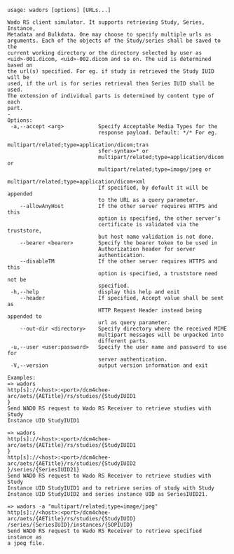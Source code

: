    usage: wadors [options] [URLs...]
    
    Wado RS client simulator. It supports retrieving Study, Series, Instance,
    Metadata and Bulkdata. One may choose to specify multiple urls as
    arguments. Each of the objects of the Study/series shall be saved to the
    current working directory or the directory selected by user as
    <uid>-001.dicom, <uid>-002.dicom and so on. The uid is determined based on
    the url(s) specified. For eg. if study is retrieved the Study IUID will be
    used, if the url is for series retrieval then Series IUID shall be used.
    The extension of individual parts is determined by content type of each
    part.
    -
    Options:
     -a,--accept <arg>           Specify Acceptable Media Types for the
                                 response payload. Default: */* For eg.
                                 multipart/related;type=application/dicom;tran
                                 sfer-syntax=* or
                                 multipart/related;type=application/dicom or
                                 multipart/related;type=image/jpeg or
                                 multipart/related;type=application/dicom+xml
                                 If specified, by default it will be appended
                                 to the URL as a query parameter.
        --allowAnyHost           If the other server requires HTTPS and this
                                 option is specified, the other server’s
                                 certificate is validated via the truststore,
                                 but host name validation is not done.
        --bearer <bearer>        Specify the bearer token to be used in
                                 Authorization header for server
                                 authentication.
        --disableTM              If the other server requires HTTPS and this
                                 option is specified, a truststore need not be
                                 specified.
     -h,--help                   display this help and exit
        --header                 If specified, Accept value shall be sent as
                                 HTTP Request Header instead being appended to
                                 url as query parameter.
        --out-dir <directory>    Specify directory where the received MIME
                                 multipart messages will be unpacked into
                                 different parts.
     -u,--user <user:password>   Specify the user name and password to use for
                                 server authentication.
     -V,--version                output version information and exit
    
    Examples:
    => wadors
    http[s]://<host>:<port>/dcm4chee-arc/aets/{AETitle}/rs/studies/{StudyIUID1
    }
    Send WADO RS request to Wado RS Receiver to retrieve studies with Study
    Instance UID StudyIUID1
    
    => wadors
    http[s]://<host>:<port>/dcm4chee-arc/aets/{AETitle}/rs/studies/{StudyIUID1
    }
    http[s]://<host>:<port>/dcm4chee-arc/aets/{AETitle}/rs/studies/{StudyIUID2
    }/series/{SeriesIUID21}
    Send WADO RS request to Wado RS Receiver to retrieve studies with Study
    Instance UID StudyIUID1 and to retrieve series of study with Study
    Instance UID StudyIUID2 and series instance UID as SeriesIUID21.
    
    => wadors -a "multipart/related;type=image/jpeg"
    http[s]://<host>:<port>/dcm4chee-arc/aets/{AETitle}/rs/studies/{StudyIUID}
    /series/{SeriesIUID}/instances/{SOPIUID}
    Send WADO RS request to Wado RS Receiver to retrieve specified instance as
    a jpeg file.